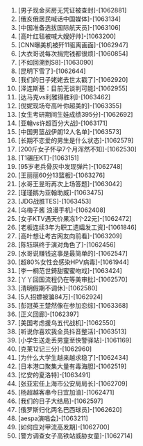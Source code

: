 
1. [男子现金买房无凭证被查封]-[1062881]
1. [俄亥俄居民喊话中国媒体]-[1063134]
1. [中国准备选拔国际航天员]-[1063106]
1. [高叶红毯被喊大嫂好帅]-[1063200]
1. [CNN曝美机被歼11驱离画面]-[1062947]
1. [大衣哥说每次捐完钱都很烦]-[1060854]
1. [不如回溯到S8]-[1063090]
1. [昆明下雪了]-[1062644]
1. [我们的日子姥姥去世太戳了]-[1062920]
1. [泽连斯基：目前无谈判可能]-[1062955]
1. [达马克vs利雅得胜利]-[1063462]
1. [倪妮现场夸高叶你超美的]-[1063355]
1. [女生考研期间生娃成绩395分]-[1062692]
1. [亚翰vs许超百分大战]-[1063171]
1. [中国男篮战伊朗12人名单]-[1063573]
1. [长期不恋爱的男生是什么状态]-[1062579]
1. [200斤女子怀孕7个月浑然不知]-[1062530]
1. [T1碾压KT]-[1063151]
1. [95岁老兵骨灰中发现弹片]-[1062748]
1. [王丽丽60分13篮板]-[1063276]
1. [水哥王昱珩再次上场答题]-[1063042]
1. [瑾瑾鹅为亚翰助威]-[1063475]
1. [JDG战胜TES]-[1063453]
1. [乌梅子酱 浪漫手机]-[1062408]
1. [女子KTV遇天价果冻1个22元]-[1062472]
1. [老板连续3年为职工遗孀发工资]-[1061846]
1. [高叶想让考古网友向前看]-[1063209]
1. [陈钰琪终于演对角色了]-[1062456]
1. [水哥说赚钱这事是最简单的]-[1062547]
1. [超80%女性会感染HPV病毒]-[1061944]
1. [李一桐范世錡甜蜜蜜吻戏]-[1063424]
1. [丫丫回国流程仍在等美审批]-[1062570]
1. [清明假期不调休]-[1062580]
1. [5人招嫖被骗84万]-[1062924]
1. [彭冠英王楚然像在参加恋综]-[1063368]
1. [正义回廊]-[1062397]
1. [美国考虑援乌五代战机]-[1062550]
1. [听说你喜欢我全员抖音整活]-[1063513]
1. [小学生送走丢男童至快警驿站]-[1061169]
1. [克莱12记三分]-[1062960]
1. [为什么大学生越来越求稳了]-[1062434]
1. [日本港口聚集大量有毒海胆]-[1062519]
1. [忆安的夏洛特]-[1063491]
1. [张亚宏任上海市公安局局长]-[1062709]
1. [杨超越客串今日宜加油]-[1062471]
1. [我们的日子大结局]-[1062597]
1. [俄罗斯归化两名巴西球员]-[1062620]
1. [aespa演唱会]-[1063211]
1. [如何应对甲流高发期]-[1062700]
1. [警方调查女子高铁站威胁女童]-[1062714]